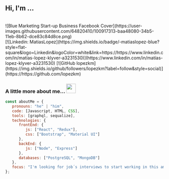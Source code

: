 
<h2> Hi, I'm ... </h2>
<br/>
![Blue Marketing Start-up Business Facebook Cover](https://user-images.githubusercontent.com/64820410/100917313-baa48080-34b5-11eb-8b62-dce83c84d8ce.png)
<br/>
[![Linkedin: MatiasLopez](https://img.shields.io/badge/-matiaslopez-blue?style=flat-square&logo=Linkedin&logoColor=white&link=https://https://www.linkedin.com/in/matías-lopez-klyver-a3231530)](https://www.linkedin.com/in/matías-lopez-klyver-a3231530)
[![GitHub lopezkm](https://img.shields.io/github/followers/lopezkm?label=follow&style=social)](https://https://github.com/lopezkm)


### A little more about me... <img src="https://media.giphy.com/media/WUlplcMpOCEmTGBtBW/giphy.gif" width="30"> 

```javascript
const aboutMe = {
   pronouns: "he" | "him",
   code: [Javascript, HTML, CSS],
   tools: [graphql, sequalize],
   technologies: {
      frontEnd: {
         js: ["React", "Redux"],
         css: ["Bootstrap", "Material UI"]
      },
      backEnd: {
         js: ["Node", "Express"]
      },
      databases: ["PostgreSQL", "MongoDB"]
   },
   focus: "I'm looking for job´s interviews to start working in this amazing world of technology ",
};

